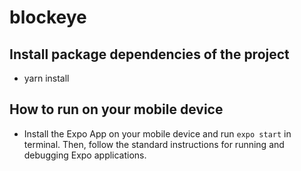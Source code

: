 # blockeye

## Install package dependencies of the project

* yarn install

## How to run on your mobile device

* Install the Expo App on your mobile device and run `expo start` in terminal. Then, follow the standard instructions for running and debugging Expo applications. 
